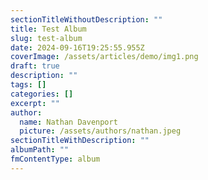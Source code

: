 ```yaml
---
sectionTitleWithoutDescription: ""
title: Test Album
slug: test-album
date: 2024-09-16T19:25:55.955Z
coverImage: /assets/articles/demo/img1.png
draft: true
description: ""
tags: []
categories: []
excerpt: ""
author:
  name: Nathan Davenport
  picture: /assets/authors/nathan.jpeg
sectionTitleWithDescription: ""
albumPath: ""
fmContentType: album
---
```

